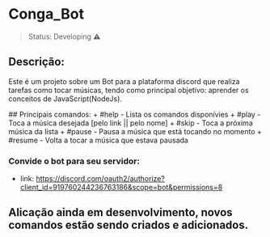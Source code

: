 # Conga_Bot
> Status: Developing ⚠️
## Descrição:
<p>Este é um projeto sobre um Bot para a plataforma discord que realiza tarefas como tocar músicas, tendo como principal objetivo: aprender os conceitos de JavaScript(NodeJs).</p>
## Principais comandos:
+ #help - Lista os comandos disponívies
+ #play - Toca a música desejada [pelo link || pelo nome]
+ #skip - Toca a próxima música da lista
+ #pause - Pausa a música que está tocando no momento
+ #resume - Volta a tocar a música que estava pausada

### Convide o bot para seu servidor:
+ link: https://discord.com/oauth2/authorize?client_id=919760244236763186&scope=bot&permissions=8
## Alicação ainda em desenvolvimento, novos comandos estão sendo criados e adicionados.
